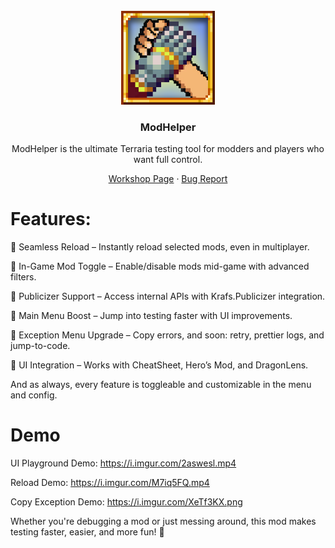 <!-- PROJECT LOGO -->
<br />
<div align="center">
  <a href="https://steamcommunity.com/sharedfiles/filedetails/?id=3408391079">
    <img src="icon_workshop.png" alt="Logo" width="150">
  </a>

  <h3 align="center">ModHelper</h3>

ModHelper is the ultimate Terraria testing tool for modders and players who want full control.

  <p align="center">
    <a href="https://steamcommunity.com/sharedfiles/filedetails/?id=3408391079">Workshop Page</a>
    &middot;
    <a href="https://github.com/emyhrberg/ModHelper/issues?q=sort%3Aupdated-desc+is%3Aissue+is%3Aopen">Bug Report</a>
  </p>
</div>

# Features:

🔹 Seamless Reload – Instantly reload selected mods, even in multiplayer.

🔹 In-Game Mod Toggle – Enable/disable mods mid-game with advanced filters.

🔹 Publicizer Support – Access internal APIs with Krafs.Publicizer integration.

🔹 Main Menu Boost – Jump into testing faster with UI improvements.

🔹 Exception Menu Upgrade – Copy errors, and soon: retry, prettier logs, and jump-to-code.

🔹 UI Integration – Works with CheatSheet, Hero’s Mod, and DragonLens.

And as always, every feature is toggleable and customizable in the menu and config.

# Demo

UI Playground Demo:
https://i.imgur.com/2aswesl.mp4

Reload Demo:
https://i.imgur.com/M7iq5FQ.mp4

Copy Exception Demo:
https://i.imgur.com/XeTf3KX.png

Whether you're debugging a mod or just messing around, this mod makes testing faster, easier, and more fun! 🚀
